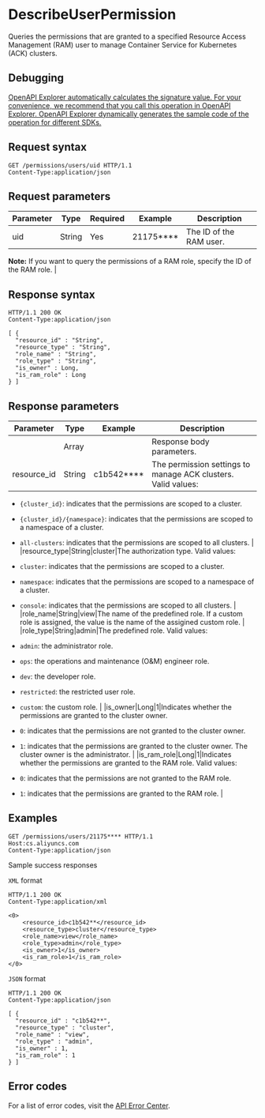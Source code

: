 # DescribeUserPermission

Queries the permissions that are granted to a specified Resource Access Management \(RAM\) user to manage Container Service for Kubernetes \(ACK\) clusters.

## Debugging

[OpenAPI Explorer automatically calculates the signature value. For your convenience, we recommend that you call this operation in OpenAPI Explorer. OpenAPI Explorer dynamically generates the sample code of the operation for different SDKs.](https://api.aliyun.com/#product=CS&api=DescribeUserPermission&type=ROA&version=2015-12-15)

## Request syntax

```
GET /permissions/users/uid HTTP/1.1
Content-Type:application/json
```

## Request parameters

|Parameter|Type|Required|Example|Description|
|---------|----|--------|-------|-----------|
|uid|String|Yes|21175\*\*\*\*|The ID of the RAM user.

 **Note:** If you want to query the permissions of a RAM role, specify the ID of the RAM role. |

## Response syntax

```
HTTP/1.1 200 OK
Content-Type:application/json

[ {
  "resource_id" : "String",
  "resource_type" : "String",
  "role_name" : "String",
  "role_type" : "String",
  "is_owner" : Long,
  "is_ram_role" : Long
} ]
```

## Response parameters

|Parameter|Type|Example|Description|
|---------|----|-------|-----------|
| |Array| |Response body parameters. |
|resource\_id|String|c1b542\*\*\*\*|The permission settings to manage ACK clusters. Valid values:

 -   `{cluster_id}`: indicates that the permissions are scoped to a cluster.
-   `{cluster_id}/{namespace}`: indicates that the permissions are scoped to a namespace of a cluster.
-   `all-clusters`: indicates that the permissions are scoped to all clusters. |
|resource\_type|String|cluster|The authorization type. Valid values:

 -   `cluster`: indicates that the permissions are scoped to a cluster.
-   `namespace`: indicates that the permissions are scoped to a namespace of a cluster.
-   `console`: indicates that the permissions are scoped to all clusters. |
|role\_name|String|view|The name of the predefined role. If a custom role is assigned, the value is the name of the assigined custom role. |
|role\_type|String|admin|The predefined role. Valid values:

 -   `admin`: the administrator role.
-   `ops`: the operations and maintenance \(O&M\) engineer role.
-   `dev`: the developer role.
-   `restricted`: the restricted user role.
-   `custom`: the custom role. |
|is\_owner|Long|1|Indicates whether the permissions are granted to the cluster owner.

 -   `0`: indicates that the permissions are not granted to the cluster owner.
-   `1`: indicates that the permissions are granted to the cluster owner. The cluster owner is the administrator. |
|is\_ram\_role|Long|1|Indicates whether the permissions are granted to the RAM role. Valid values:

 -   `0`: indicates that the permissions are not granted to the RAM role.
-   `1`: indicates that the permissions are granted to the RAM role. |

## Examples

```
GET /permissions/users/21175**** HTTP/1.1 
Host:cs.aliyuncs.com 
Content-Type:application/json
```

Sample success responses

`XML` format

```
HTTP/1.1 200 OK
Content-Type:application/xml

<0>
    <resource_id>c1b542**</resource_id>
    <resource_type>cluster</resource_type>
    <role_name>view</role_name>
    <role_type>admin</role_type>
    <is_owner>1</is_owner>
    <is_ram_role>1</is_ram_role>
</0>
```

`JSON` format

```
HTTP/1.1 200 OK
Content-Type:application/json

[ {
  "resource_id" : "c1b542**",
  "resource_type" : "cluster",
  "role_name" : "view",
  "role_type" : "admin",
  "is_owner" : 1,
  "is_ram_role" : 1
} ]
```

## Error codes

For a list of error codes, visit the [API Error Center](https://error-center.alibabacloud.com/status/product/CS).

